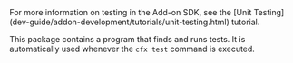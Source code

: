 <!-- This Source Code Form is subject to the terms of the Mozilla Public
   - License, v. 2.0. If a copy of the MPL was not distributed with this
   - file, You can obtain one at http://mozilla.org/MPL/2.0/. -->

<span class="aside">
For more information on testing in the Add-on SDK, see the
[Unit Testing](dev-guide/addon-development/tutorials/unit-testing.html)
tutorial.
</span>

This package contains a program that finds and runs tests. It is
automatically used whenever the `cfx test` command is executed.
